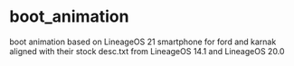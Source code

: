 # boot_animation

boot animation based on LineageOS 21 smartphone for ford and karnak aligned with their stock desc.txt from LineageOS 14.1 and LineageOS 20.0
